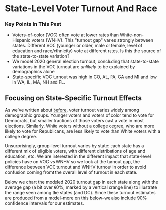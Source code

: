 # State-Level Voter Turnout And Race

### Key Points In This Post

- Voters-of-color (VOC) often vote at lower rates than White-non-Hispanic voters (WNHV).
This "turnout gap" varies strongly between states.
Different VOC (younger or older, male or female, level of education and race/ethnicity)
vote at different rates.  Is this the source of the state-to-state variation?
- We model 2020 general election turnout, concluding that state-to-state variations in the
VOC turnout are *unlikely* to be explained by demographics alone.
- State-specific VOC turnout was high in CO, AL, PA, GA and MI and low in
WA, IL, MA, NH and FL.

## Focusing on State-Specific Turnout Effects

As we've written about [before](https://blueripple.github.io/research/mrp-model/p3/main.html),
voter turnout varies widely among demographic groups.
Younger voters and voters of color
tend to vote for Democrats, but smaller fractions of those voters cast a vote in most elections.
Similarly, White voters without a college degree, who
are more likely to vote for Republicans, are less likely to vote than White voters
with a college degree.

Unsurprisingly, group-level turnout varies by state:
each state has a different mix of eligible voters, with different
distributions of age and education, etc.  We are interested in the
different impact that state-level policies have on VOC vs WNHV so
we look at the turnout gap, the difference between VOC turnout and
WNHV turnout in order to avoid confusion coming fromt the overall level
of turnout in each state.

Below we chart the modeled 2020 turnout gap in each state
along with the average gap
(a bit over 60%, marked by a vertical orange line)
to illustrate the range seen among the states (and DC).  Since these
turnout estimates are produced from a model–more on this below–we also
include 90% confidence intervals for our estimates.
